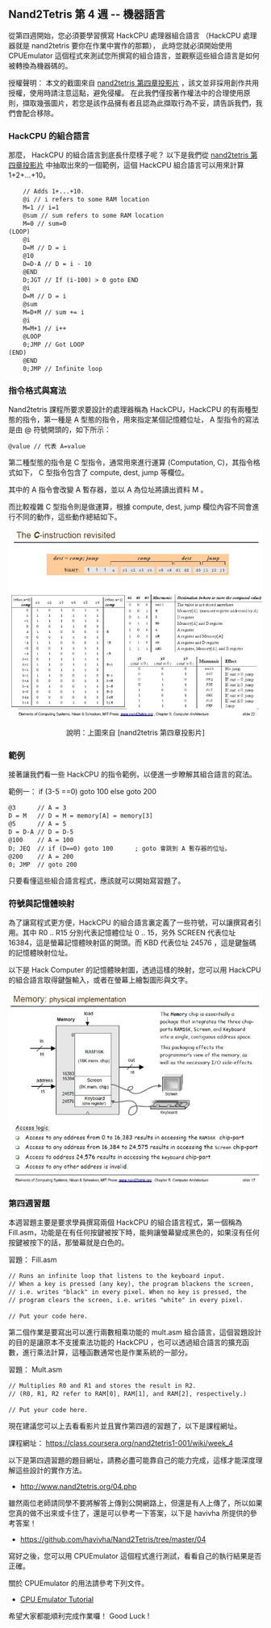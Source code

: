 ## Nand2Tetris 第 4 週 -- 機器語言

從第四週開始，您必須要學習撰寫 HackCPU 處理器組合語言 （HackCPU 處理器就是 nand2tetris 要你在作業中實作的那顆）， 此時您就必須開始使用 CPUEmulator 這個程式來測試您所撰寫的組合語言，並觀察這些組合語言是如何被轉換為機器碼的。

授權聲明： 本文的截圖來自 [nand2tetris 第四章投影片] ，該文並非採用創作共用授權，使用時請注意這點，避免侵權。 在此我們僅按著作權法中的合理使用原則，擷取幾張圖片，若您是該作品擁有者且認為此擷取行為不妥，請告訴我們，我們會配合移除。

### HackCPU 的組合語言

那麼， HackCPU 的組合語言到底長什麼樣子呢？ 以下是我們從 [nand2tetris 第四章投影片] 中抽取出來的一個範例，這個 HackCPU 組合語言可以用來計算 1+2+...+10。

```
	// Adds 1+...+10.
	@i // i refers to some RAM location
	M=1 // i=1
	@sum // sum refers to some RAM location
	M=0 // sum=0
(LOOP)
	@i
	D=M // D = i
	@10
	D=D-A // D = i - 10
	@END
	D;JGT // If (i-100) > 0 goto END
	@i
	D=M // D = i
	@sum
	M=D+M // sum += i
	@i
	M=M+1 // i++
	@LOOP
	0;JMP // Got LOOP
(END)
	@END
	0;JMP // Infinite loop
```

### 指令格式與寫法

Nand2tetris 課程所要求要設計的處理器稱為 HackCPU，HackCPU 的有兩種型態的指令，第一種是 A 型態的指令，用來指定某個記憶體位址， A 型指令的寫法是由 @ 符號開頭的，如下所示：

```
@value // 代表 A=value
```

第二種型態的指令是 C 型指令，通常用來進行運算 (Computation, C)，其指令格式如下， C 型指令包含了 compute, dest, jump 等欄位。

其中的 A 指令會改變 A 暫存器，並以 A 為位址將讀出資料 M 。

而比較複雜 C 型指令則是做運算，根據 compute, dest, jump 欄位內容不同會進行不同的動作，這些動作總結如下。

![圖、C 型態的指令的各欄位對應表](C-instruction-revisited.jpg)
<center>說明：上圖來自 [nand2tetris 第四章投影片] </center>

### 範例

接著讓我們看一些 HackCPU 的指令範例，以便進一步瞭解其組合語言的寫法。

範例一： if (3-5 ==0) goto 100 else goto 200

```
@3      // A = 3
D = M   // D = M = memory[A] = memory[3]
@5      // A = 5
D = D-A // D = D-5
@100    // A = 100
D; JEQ  // if (D==0) goto 100      ; goto 會跳到 A 暫存器的位址。
@200    // A = 200
0; JMP  // goto 200
```

只要看懂這些組合語言程式，應該就可以開始寫習題了。

### 符號與記憶體映射

為了讓寫程式更方便，HackCPU 的組合語言裏定義了一些符號，可以讓撰寫者引用。其中 R0 .. R15 分別代表記憶體位址 0 .. 15，另外 SCREEN 代表位址 16384，這是螢幕記憶體映射區的開頭。而 KBD 代表位址 24576 ，這是鍵盤碼的記憶體映射位址。

以下是 Hack Computer 的記憶體映射圖，透過這樣的映射，您可以用 HackCPU 的組合語言取得鍵盤輸入，或者在螢幕上繪製圖形與文字。 

![圖、Hack 電腦的記憶體映射圖](HackComputerMemoryMapping.jpg)

### 第四週習題

本週習題主要是要求學員撰寫兩個 HackCPU 的組合語言程式，第一個稱為 Fill.asm，功能是在有任何按鍵被按下時，能夠讓螢幕變成黑色的，如果沒有任何按鍵被按下的話，那螢幕就是白色的。

習題： Fill.asm

```
// Runs an infinite loop that listens to the keyboard input. 
// When a key is pressed (any key), the program blackens the screen,
// i.e. writes "black" in every pixel. When no key is pressed, the
// program clears the screen, i.e. writes "white" in every pixel.

// Put your code here.
```


第二個作業是要寫出可以進行兩數相乘功能的 mult.asm 組合語言，這個習題設計的目的是讓原本不支援乘法功能的 HackCPU ，也可以透過組合語言的擴充函數，進行乘法計算，這種函數通常也是作業系統的一部分。

習題： Mult.asm

```
// Multiplies R0 and R1 and stores the result in R2.
// (R0, R1, R2 refer to RAM[0], RAM[1], and RAM[2], respectively.)

// Put your code here.
```

現在建議您可以上去看看影片並且實作第四週的習題了，以下是課程網址。

課程網址： <https://class.coursera.org/nand2tetris1-001/wiki/week_4>

以下是第四週習題的題目網址，請務必盡可能靠自己的能力完成，這樣才能深度理解這些設計的實作方法。

* <http://www.nand2tetris.org/04.php>

雖然兩位老師請同學不要將解答上傳到公開網路上，但還是有人上傳了，所以如果您真的做不出來或卡住了，還是可以參考一下答案，以下是 havivha 所提供的參考答案！

* <https://github.com/havivha/Nand2Tetris/tree/master/04>

寫好之後，您可以用 CPUEmulator 這個程式進行測試，看看自己的執行結果是否正確。

關於 CPUEmulator 的用法請參考下列文件。

* [CPU Emulator Tutorial](http://www.nand2tetris.org/tutorials/PDF/CPU%20Emulator%20Tutorial.pdf)

希望大家都能順利完成作業囉！ Good Luck !

[nand2tetris 第四章投影片]:http://www.nand2tetris.org/lectures/PDF/lecture%2004%20machine%20language.pdf

